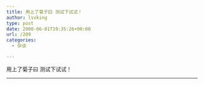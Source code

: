 ```yaml
---
title: 用上了菊子曰 测试下试试！
author: lsvking
type: post
date: 2008-06-01T19:35:26+00:00
url: /209
categories:
  - 杂谈

---
```

<div id="Published By Juziyue:[4]2_8894ED1BCEB94D9E944BABCBB821CBF7_AE9C7232491940D2AB6FE7EE75AB6F47">
  <div>
    用上了菊子曰 测试下试试！
  </div>
  
  <hr noshade="noshade" size="1" color="#000000" />
</div>